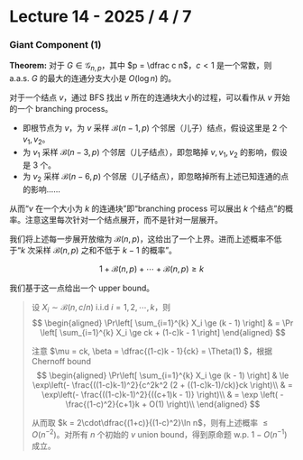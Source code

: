 # Lecture 14 - 2025 / 4 / 7

### Giant Component (1)

**Theorem:** 对于 $G \in \mathcal G_{n, p}$，其中 $p = \dfrac c n$，$c < 1$ 是一个常数，则 a.a.s. $G$ 的最大的连通分支大小是 $O(\log n)$ 的。

对于一个结点 $v$，通过 BFS 找出 $v$ 所在的连通块大小的过程，可以看作从 $v$ 开始的一个 branching process。

* 即根节点为 $v$，为 $v$ 采样 $\mathcal B(n-1, p)$ 个邻居（儿子）结点，假设这里是 $2$ 个 $v_1, v_2$。 
* 为 $v_1$ 采样 $\mathcal B(n-3, p)$ 个邻居（儿子结点），即忽略掉 $v, v_1, v_2$ 的影响，假设是 $3$ 个。
* 为 $v_2$ 采样 $\mathcal B(n-6, p)$ 个邻居（儿子结点），即忽略掉所有上述已知连通的点的影响……

从而“$v$ 在一个大小为 $k$ 的连通块”即“branching process 可以展出 $k$ 个结点”的概率。注意这里每次针对一个结点展开，而不是针对一层展开。

我们将上述每一步展开放缩为 $\mathcal B(n, p)$，这给出了一个上界。进而上述概率不低于“$k$ 次采样 $\mathcal B(n, p)$ 之和不低于 $k-1$ 的概率”。

$$ 1+ \mathcal B(n, p) + \cdots +  \mathcal B(n, p) \ge k$$

我们基于这一点给出一个 upper bound。

> 设 $X_i \sim \mathcal B(n, c/n)$ i.i.d $i = 1, 2, \cdots, k$，则
$$ 
\begin{aligned}
\Pr\left[ \sum_{i=1}^{k} X_i \ge (k - 1) \right] & = \Pr \left[ \sum_{i=1}^{k} X_i \ge ck + (1-c)k - 1 \right] 
\end{aligned}
$$
>
> 注意 $\mu = ck, \beta = \dfrac{(1-c)k - 1}{ck} = \Theta(1) $，根据 Chernoff bound
$$ 
\begin{aligned}
\Pr\left[ \sum_{i=1}^{k} X_i \ge (k - 1) \right] & \le \exp\left(- \frac{((1-c)k-1)^2}{c^2k^2 (2 + ((1-c)k-1)/ck)}ck \right)\\
& = \exp\left(- \frac{((1-c)k-1)^2}{((c+1)k - 1)} \right)\\
& = \exp \left(  -\frac{(1-c)^2}{c+1}k + O(1) \right)\\
\end{aligned}
$$
>
> 从而取 $k = 2\cdot\dfrac{(1+c)}{(1-c)^2}\ln n$，则有上述概率 $\le O(n^{-2})$。对所有 $n$ 个初始的 $v$ union bound，得到原命题 w.p. $1 - O(n^{-1})$ 成立。
